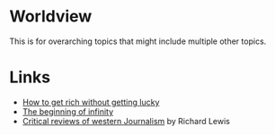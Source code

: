 # Worldview
This is for overarching topics that might include multiple other topics.

# Links

- [How to get rich without getting lucky](https://nav.al/rich)
- [The beginning of infinity](https://nav.al/infinity)
- [Critical reviews of western Journalism](https://www.youtube.com/watch?v=0Hl2gSL2msc&list=PLFmIPAwk09m-nRDfIWhx1jnXIwFe6yMip) by Richard Lewis
